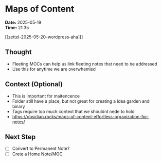 # Maps of Content
**Date:** 2025-05-19  
**Time:** 21:35  

[[zettel-2025-05-20-wordpress-aha]]]

## Thought
- Fleeting MOCs can help us link fleeting notes that need to be addressed 
- Use this for anytime we are overwhemled

## Context (Optional)
- This is important for maitencence 
- Folder still have a place, but not great for creating a idea garden and binary
- Tags require too much context that we shouldnt nede to hold
- https://obsidian.rocks/maps-of-content-effortless-organization-for-notes/


## Next Step
- [ ] Convert to Permanent Note?
- [ ] Crete a Home Note/MOC
